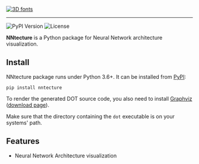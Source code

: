 [![3D fonts](https://see.fontimg.com/api/renderfont4/aM4g/eyJyIjoiZnMiLCJoIjoxNTYsInciOjIwMDAsImZzIjo3OCwiZmdjIjoiI0VGNzRCNyIsImJnYyI6IiNGREY5RjkiLCJ0IjoxfQ/Tk50ZWN0dXJl/adamas-regular.png)](https://www.fontspace.com/category/3d)

--------------------------------------

![PyPI Version](https://img.shields.io/pypi/v/nntecture)
![License](https://img.shields.io/pypi/l/nntecture)

**NNtecture** is a Python package for Neural Network architecture visualization.

Install
-------

NNtecture package runs under Python 3.6+. It can be installed from
[PyPI](https://pypi.org/project/nntecture/):

``` {.sourceCode .python}
pip install nntecture
```

To render the generated DOT source code, you also need to install [Graphviz](https://www.graphviz.org/) ([download page](https://www.graphviz.org/download/)).

Make sure that the directory containing the ``dot`` executable is on your
systems' path.

Features
--------

-   Neural Network Architecture visualization

